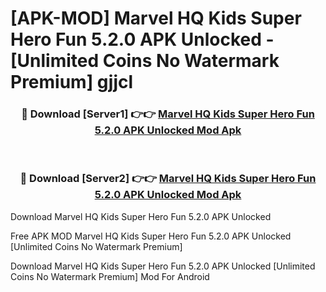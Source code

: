 # [APK-MOD] Marvel HQ  Kids Super Hero Fun 5.2.0 APK Unlocked - [Unlimited Coins No Watermark Premium] gjjcl



<div align="center">
<h3>🔴 Download [Server1] 👉👉 <a href="https://momento.my/?title=Marvel_HQ__Kids_Super_Hero_Fun_5.2.0_APK_Unlocked">Marvel HQ  Kids Super Hero Fun 5.2.0 APK Unlocked Mod Apk</a></h3><br>

<h3>🔴 Download [Server2] 👉👉 <a href="https://momento.my/?title=Marvel_HQ__Kids_Super_Hero_Fun_5.2.0_APK_Unlocked">Marvel HQ  Kids Super Hero Fun 5.2.0 APK Unlocked Mod Apk</a></h3>
</div>



Download Marvel HQ  Kids Super Hero Fun 5.2.0 APK Unlocked 

Free APK MOD Marvel HQ  Kids Super Hero Fun 5.2.0 APK Unlocked [Unlimited Coins No Watermark Premium]

Download Marvel HQ  Kids Super Hero Fun 5.2.0 APK Unlocked [Unlimited Coins No Watermark Premium] Mod For Android
